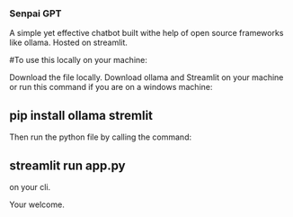 ### Senpai GPT
A simple yet effective chatbot built withe help of open source frameworks like ollama.
Hosted on streamlit.

#To use this locally on your machine:

Download the file locally.
Download ollama and Streamlit on your machine or run this command if you are on a windows machine:

## pip install ollama stremlit

Then run the python file by calling the command:

## streamlit run app.py
on your cli.

Your welcome.

